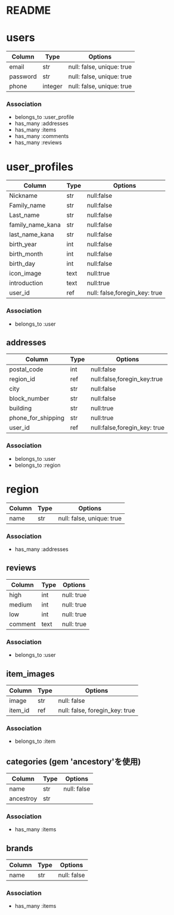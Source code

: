 # README

# users

|Column|Type|Options|
|------|----|-------|
|email|str|null: false, unique: true|
|password|str|null: false, unique: true|
|phone|integer|null: false, unique: true|

### Association
- belongs_to :user_profile
- has_many :addresses
- has_many :items
- has_many :comments
- has_many :reviews


# user_profiles

|Column|Type|Options|
|------|----|-------|
|Nickname|str|null:false|
|Family_name|str|null:false|
|Last_name|str|null:false|
|family_name_kana|str|null:false|
|last_name_kana|str|null:false|
|birth_year|int|null:false|
|birth_month|int|null:false|
|birth_day|int|null:false|
|icon_image|text|null:true|
|introduction|text|null:true|
|user_id|ref|null: false,foregin_key: true|

### Association
- belongs_to :user


## addresses

|Column|Type|Options|
|------|----|-------|
|postal_code|int|null:false|
|region_id|ref|null:false,foregin_key:true|
|city|str|null:false|
|block_number|str|null:false|
|building|str|null:true|
|phone_for_shipping|str|null:true|
|user_id|ref|null:false,foregin_key: true|

### Association
- belongs_to :user
- belongs_to :region

# region
|Column|Type|Options|
|------|----|-------|
|name|str|null: false, unique: true|

### Association
- has_many :addresses


## reviews

|Column|Type|Options|
|------|----|-------|
|high|int|null: true|
|medium|int|null: true|
|low|int|null: true|
|comment|text|null: true|

### Association
- belongs_to :user

## item_images

|Column|Type|Options|
|------|----|-------|
|image|str|null: false|
|item_id|ref|null: false, foregin_key: true|

### Association
- belongs_to :item

## categories (gem 'ancestory'を使用)

|Column|Type|Options|
|------|----|-------|
|name|str|null: false|
|ancestroy|str||

### Association
- has_many :items

## brands
|Column|Type|Options|
|------|----|-------|
|name|str|null: false|

### Association
- has_many :items


